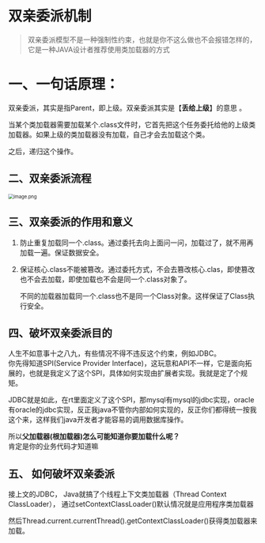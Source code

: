 # 双亲委派机制

> 双亲委派模型不是一种强制性约束，也就是你不这么做也不会报错怎样的，它是一种JAVA设计者推荐使用类加载器的方式  



# 一、一句话原理：  

双亲委派，其实是指Parent，即上级。双亲委派其实是【**丢给上级**】的意思 。  

当某个类加载器需要加载某个.class文件时，它首先把这个任务委托给他的上级类加载器。如果上级的类加载器没有加载，自己才会去加载这个类。



之后，递归这个操作。



## 二、双亲委派流程

<img src="https://p3-juejin.byteimg.com/tos-cn-i-k3u1fbpfcp/6cfc8eeddbc94e39979d75cf513f933a~tplv-k3u1fbpfcp-watermark.image" alt="image.png" style="zoom:67%;" />

## 三、双亲委派的作用和意义



1. 防止重复加载同一个.class。通过委托去向上面问一问，加载过了，就不用再加载一遍。保证数据安全。

2. 保证核心.class不能被篡改。通过委托方式，不会去篡改核心.clas，即使篡改也不会去加载，即使加载也不会是同一个.class对象了。

   不同的加载器加载同一个.class也不是同一个Class对象。这样保证了Class执行安全。

## 四、**破坏双亲委派目的**  
人生不如意事十之八九，有些情况不得不违反这个约束，例如JDBC。  
你先得知道SPI(Service Provider Interface)，这玩意和API不一样，它是面向拓展的，也就是我定义了这个SPI，具体如何实现由扩展者实现。我就是定了个规矩。  

JDBC就是如此，在rt里面定义了这个SPI，那mysql有mysql的jdbc实现，oracle有oracle的jdbc实现，反正我java不管你内部如何实现的，反正你们都得统一按我这个来，这样我们java开发者才能容易的调用数据库操作。

所以**父加载器(根加载器)怎么可能知道你要加载什么呢？**   
肯定是你的业务代码才知道嘛
    

## 五、 如何破坏双亲委派  
接上文的JDBC，
Java就搞了个线程上下文类加载器（Thread Context ClassLoader），
通过setContextClassLoader()默认情况就是应用程序类加载器

然后Thread.current.currentThread().getContextClassLoader()获得类加载器来加载。